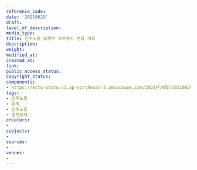 ```yaml
---
reference_code: 
date: '20210629'
draft: 
level_of_description: 
media_type: 
title: 민주노총 집행부 국무총리 면담 개최
description: 
weight: 
modified_at: 
created_at: 
link: 
public_access_status: 
copyright_status: 
components:
- https://kctu-photo.s3.ap-northeast-2.amazonaws.com/2021년/6월/20210629-민주노총+집행부+국무총리+면담+개최_민주노총_회의_민주노총_정치정책/_5D40146.jpg
tags:
- 민주노총
- 회의
- 민주노총
- 정치정책
creators:
- 
subjects:
- 
sources:
- 
venues:
- 
---
```

